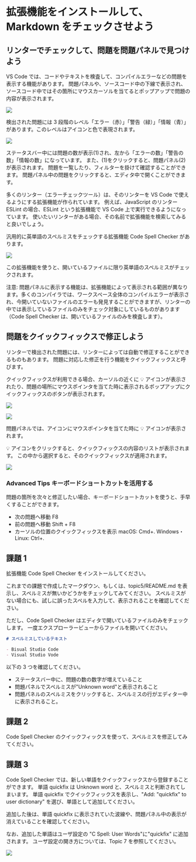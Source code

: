 # 拡張機能をインストールして、Markdown をチェックさせよう

## リンターでチェックして、問題を問題パネルで見つけよう

VS Code では、コードやテキストを検査して、コンパイルエラーなどの問題を表示する機能があります。
問題パネルや、ソースコード中の下線で表示され、ソースコード中ではその箇所にマウスカーソルを当てるとポップアップで問題の内容が表示されます。

![](error_in_go.png)

検出された問題には 3 段階のレベル「エラー（赤）」「警告（緑）」「情報（青）」があります。このレベルはアイコンと色で表現されます。

![](problem_panel.png)

ステータスバー中には問題の数が表示(1)され、左から「エラーの数」「警告の数」「情報の数」になっています。
また、(1)をクリックすると、問題パネル(2)が表示されます。
問題を一覧したり、フィルターを掛けて確認することができます。
問題パネル中の問題をクリックすると、エディタ中で開くことができます。

多くのリンター（エラーチェックツール）は、そのリンターを VS Code で使えるようにする拡張機能が作られています。
例えば、JavaScript のリンター ESLint の場合、ESLint という拡張機能で VS Code 上で実行できるようになっています。
使いたいリンターがある場合、その名前で拡張機能を検索してみると良いでしょう。

汎用的に英単語のスペルミスをチェックする拡張機能 Code Spell Checker があります。

![](code_spell_checker.png)

この拡張機能を使うと、開いているファイルに限り英単語のスペルミスがチェックされます。

注意: 問題パネルに表示する機能は、拡張機能によって表示される範囲が異なります。多くのコンパイラでは、ワークスペース全体のコンパイルエラーが表示され、今開いていないファイルのエラーも発見することができますが、リンターの中では表示しているファイルのみをチェック対象にしているものがあります（Code Spell Checker は、開いているファイルのみを検査します）。

## 問題をクイックフィックスで修正しよう

リンターで検出された問題には、リンターによっては自動で修正することができるものもあります。
問題に対応した修正を行う機能をクイックフィックスと呼びます。

クイックフィックスが利用できる場合、カーソルの近くに 💡 アイコンが表示されたり、問題の場所にマウスポインタを当てた時に表示されるポップアップにクイックフィックスのボタンが表示されます。

![](quickfix_icon.png)

![](apply_quickfix_from_popup.gif)

問題パネルでは、アイコンにマウスポインタを当てた時に 💡 アイコンが表示されます。

💡 アイコンをクリックすると、クイックフィックスの内容のリストが表示されます。
この中から選択すると、そのクイックフィックスが適用されます。

![](apply_quickfix_from_problem_panel.gif)

### Advanced Tips キーボードショートカットを活用する

問題の箇所を次々と修正したい場合、キーボードショートカットを使うと、手早くすることができます。

- 次の問題へ移動 F8
- 前の問題へ移動 Shift + F8
- カーソルの位置のクイックフィックスを表示 macOS: Cmd+. Windows・Linux: Ctrl+.

## 課題 1

拡張機能 Code Spell Checker をインストールしてください。

これまでの課題で作成したマークダウン、もしくは、topic5/README.md を表示し、スペルミスが無いかどうかをチェックしてみてください。
スペルミスがない場合にも、試しに誤ったスペルを入力して、表示されることを確認してください。

ただし、Code Spell Checker はエディタで開いているファイルのみをチェックします。
一度エクスプローラービューからファイルを開いてください。

```markdown
# スペルミスしているテキスト

- Bisual Studio Code
- Visual Studio Vode
```

以下の 3 つを確認してください。

- ステータスバー中に、問題の数の数字が増えていること
- 問題パネルでスペルミスが"Unknown word"と表示されること
- 問題パネルのスペルミスをクリックすると、スペルミスの行がエディター中に表示されること。

## 課題 2

Code Spell Checker のクイックフィックスを使って、スペルミスを修正してみてください。

## 課題 3

Code Spell Checker では、新しい単語をクイックフィックスから登録することができます。
単語 quickfix は Unknown word と、スペルミスと判断されてしまいます。
単語 quickfix でクイックフィックスを表示し、"Add: "quickfix" to user dictionary" を選び、単語として追加してください。

追加した後は、単語 quickfix に表示されていた波線や、問題パネル中の表示が消えていることを確認してください。

なお、追加した単語はユーザ設定の "C Spell: User Words"に"quickfix" に追加されます。
ユーザ設定の開き方については、Topic 7 を参照してください。

![](settings_user_words.png)
